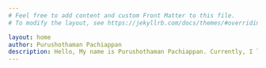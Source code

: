 ```yaml
---
# Feel free to add content and custom Front Matter to this file.
# To modify the layout, see https://jekyllrb.com/docs/themes/#overriding-theme-defaults

layout: home
author: Purushothaman Pachiappan
description: Hello, My name is Purushothaman Pachiappan. Currently, I live in Cochin, Kerala.
---
```

